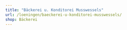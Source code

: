 ```yaml
---
title: "Bäckerei u. Konditorei Musswessels"
url: /loeningen/baeckerei-u-konditorei-musswessels/
shop: Bäckerei
---
```

